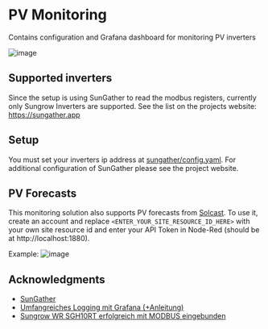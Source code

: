# PV Monitoring
Contains configuration and Grafana dashboard for monitoring PV inverters

![image](https://user-images.githubusercontent.com/5385572/173031897-37c5142d-9833-498f-9164-3ff7561b8e31.png)

## Supported inverters
Since the setup is using SunGather to read the modbus registers, currently only Sungrow Inverters are supported. See the list on the projects website: https://sungather.app

## Setup 
You must set your inverters ip address at [sungather/config.yaml](https://github.com/michbeck100/pv-monitoring/blob/main/sungather/config.yaml). For additional configuration of SunGather please see the project website.

## PV Forecasts
This monitoring solution also supports PV forecasts from [Solcast](https://toolkit.solcast.com.au/live-forecast). To use it, create an account and replace `<ENTER_YOUR_SITE_RESOURCE_ID_HERE>` with your own site resource id and enter your API Token in Node-Red (should be at http://localhost:1880).

Example:
![image](https://user-images.githubusercontent.com/5385572/173027877-88590e77-4d7d-4860-8444-885d2dd433eb.png)


<!-- ACKNOWLEDGMENTS -->
## Acknowledgments

* [SunGather](https://github.com/bohdan-s/SunGather)
* [Umfangreiches Logging mit Grafana (+Anleitung)](https://www.photovoltaikforum.com/thread/150542-umfangreiches-logging-mit-grafana-anleitung/)
* [Sungrow WR SGH10RT erfolgreich mit MODBUS eingebunden](https://forum.iobroker.net/topic/38441/sungrow-wr-sgh10rt-erfolgreich-mit-modbus-eingebunden)
